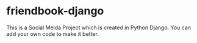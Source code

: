 # friendbook-django
This is a Social Meida Project which is created in Python Django. You can add your own code to make it better.
